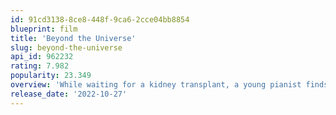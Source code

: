 ```yaml
---
id: 91cd3138-8ce8-448f-9ca6-2cce04bb8854
blueprint: film
title: 'Beyond the Universe'
slug: beyond-the-universe
api_id: 962232
rating: 7.982
popularity: 23.349
overview: 'While waiting for a kidney transplant, a young pianist finds an unexpected connection with her doctor — and the courage to fulfill her musical dreams.'
release_date: '2022-10-27'
---
```

